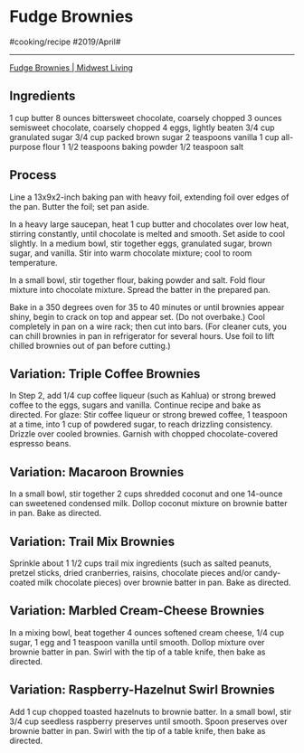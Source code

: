 # Fudge Brownies
#cooking/recipe  #2019/April#
- - - -
[Fudge Brownies | Midwest Living](http://www.midwestliving.com/recipe/fudge-brownies/)

## Ingredients
1 cup butter
8 ounces bittersweet chocolate, coarsely chopped
3 ounces semisweet chocolate, coarsely chopped
4 eggs, lightly beaten
3/4 cup granulated sugar
3/4 cup packed brown sugar
2 teaspoons vanilla
1 cup all-purpose flour
1 1/2 teaspoons baking powder
1/2 teaspoon salt

## Process
Line a 13x9x2-inch baking pan with heavy foil, extending foil over edges of the pan. Butter the foil; set pan aside.

In a heavy large saucepan, heat 1 cup butter and chocolates over low heat, stirring constantly, until chocolate is melted and smooth. Set aside to cool slightly. In a medium bowl, stir together eggs, granulated sugar, brown sugar, and vanilla. Stir into warm chocolate mixture; cool to room temperature.

In a small bowl, stir together flour, baking powder and salt. Fold flour mixture into chocolate mixture. Spread the batter in the prepared pan.

Bake in a 350 degrees oven for 35 to 40 minutes or until brownies appear shiny, begin to crack on top and appear set. (Do not overbake.) Cool completely in pan on a wire rack; then cut into bars. (For cleaner cuts, you can chill brownies in pan in refrigerator for several hours. Use foil to lift chilled brownies out of pan before cutting.)

## Variation: Triple Coffee Brownies
In Step 2, add 1/4 cup coffee liqueur (such as Kahlua) or strong brewed coffee to the eggs, sugars and vanilla. Continue recipe and bake as directed. For glaze: Stir coffee liqueur or strong brewed coffee, 1 teaspoon at a time, into 1 cup of powdered sugar, to reach drizzling consistency. Drizzle over cooled brownies. Garnish with chopped chocolate-covered espresso beans.

## Variation: Macaroon Brownies
In a small bowl, stir together 2 cups shredded coconut and one 14-ounce can sweetened condensed milk. Dollop coconut mixture on brownie batter in pan. Bake as directed.

## Variation: Trail Mix Brownies
Sprinkle about 1 1/2 cups trail mix ingredients (such as salted peanuts, pretzel sticks, dried cranberries, raisins, chocolate pieces and/or candy-coated milk chocolate pieces) over brownie batter in pan. Bake as directed.

## Variation: Marbled Cream-Cheese Brownies
In a mixing bowl, beat together 4 ounces softened cream cheese, 1/4 cup sugar, 1 egg and 1 teaspoon vanilla until smooth. Dollop mixture over brownie batter in pan. Swirl with the tip of a table knife, then bake as directed.

## Variation: Raspberry-Hazelnut Swirl Brownies
Add 1 cup chopped toasted hazelnuts to brownie batter. In a small bowl, stir 3/4 cup seedless raspberry preserves until smooth. Spoon preserves over brownie batter in pan. Swirl with the tip of a table knife, then bake as directed.

